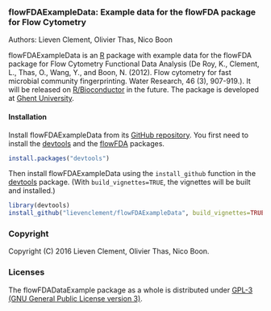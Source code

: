 ### flowFDAExampleData: Example data for the flowFDA package for Flow Cytometry
Authors: Lieven Clement, Olivier Thas, Nico Boon

flowFDAExampleData is an [R](http://www.r-project.org) package with example data for the flowFDA package for Flow Cytometry Functional Data Analysis (De Roy, K., Clement, L., Thas, O., Wang, Y., and Boon, N. (2012). Flow cytometry for fast microbial community fingerprinting. Water Research, 46 (3), 907-919.). It will be released on [R/Bioconductor](https://www.bioconductor.org/) in the future. The package is developed at [Ghent University](http://www.ugent.be).


#### Installation

Install flowFDAExampleData from its
[GitHub repository](https://github.com/lievenclement/flowFDAExampleData). You first need to
install the [devtools](https://cran.r-project.org/package=devtools) and the [flowFDA](https://github.com/lievenclement/flowFDA) packages.

```r
install.packages("devtools")
```

Then install flowFDAExampleData using the `install_github` function in the
[devtools](https://cran.r-project.org/package=devtools) package. (With
`build_vignettes=TRUE`, the vignettes will be built and installed.)

```r
library(devtools)
install_github("lievenclement/flowFDAExampleData", build_vignettes=TRUE)
```

### Copyright
Copyright (C) 2016 Lieven Clement, Olivier Thas, Nico Boon.

### Licenses
The flowFDADataExample package as a whole is distributed under
[GPL-3 (GNU General Public License version 3)](http://www.gnu.org/licenses/gpl-3.0.en.html).

